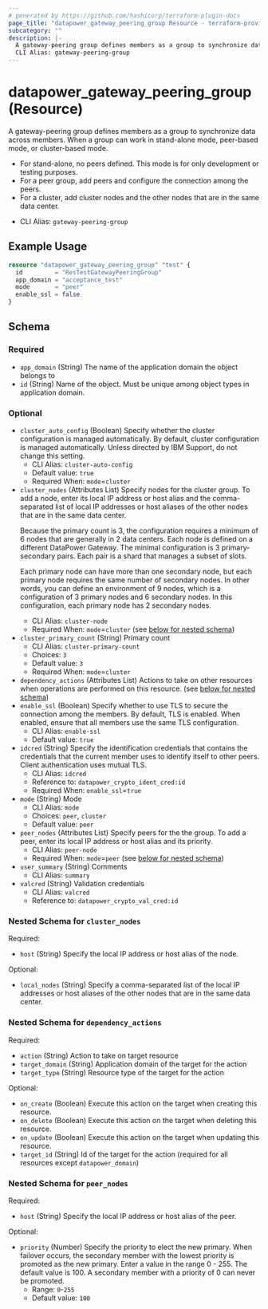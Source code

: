 ```yaml
---
# generated by https://github.com/hashicorp/terraform-plugin-docs
page_title: "datapower_gateway_peering_group Resource - terraform-provider-datapower"
subcategory: ""
description: |-
  A gateway-peering group defines members as a group to synchronize data across members. When a group can work in stand-alone mode, peer-based mode, or cluster-based mode. For stand-alone, no peers defined. This mode is for only development or testing purposes.For a peer group, add peers and configure the connection among the peers.For a cluster, add cluster nodes and the other nodes that are in the same data center.
  CLI Alias: gateway-peering-group
---
```


# datapower_gateway_peering_group (Resource)

A gateway-peering group defines members as a group to synchronize data across members. When a group can work in stand-alone mode, peer-based mode, or cluster-based mode. <ul><li>For stand-alone, no peers defined. This mode is for only development or testing purposes.</li><li>For a peer group, add peers and configure the connection among the peers.</li><li>For a cluster, add cluster nodes and the other nodes that are in the same data center.</li></ul>
  - CLI Alias: `gateway-peering-group`

## Example Usage

```terraform
resource "datapower_gateway_peering_group" "test" {
  id         = "ResTestGatewayPeeringGroup"
  app_domain = "acceptance_test"
  mode       = "peer"
  enable_ssl = false
}
```

<!-- schema generated by tfplugindocs -->
## Schema

### Required

- `app_domain` (String) The name of the application domain the object belongs to
- `id` (String) Name of the object. Must be unique among object types in application domain.

### Optional

- `cluster_auto_config` (Boolean) Specify whether the cluster configuration is managed automatically. By default, cluster configuration is managed automatically. Unless directed by IBM Support, do not change this setting.
  - CLI Alias: `cluster-auto-config`
  - Default value: `true`
  - Required When: `mode`=`cluster`
- `cluster_nodes` (Attributes List) Specify nodes for the cluster group. To add a node, enter its local IP address or host alias and the comma-separated list of local IP addresses or host aliases of the other nodes that are in the same data center. <p>Because the primary count is 3, the configuration requires a minimum of 6 nodes that are generally in 2 data centers. Each node is defined on a different DataPower Gateway. The minimal configuration is 3 primary-secondary pairs. Each pair is a shard that manages a subset of slots.</p><p>Each primary node can have more than one secondary node, but each primary node requires the same number of secondary nodes. In other words, you can define an environment of 9 nodes, which is a configuration of 3 primary nodes and 6 secondary nodes. In this configuration, each primary node has 2 secondary nodes.</p>
  - CLI Alias: `cluster-node`
  - Required When: `mode`=`cluster` (see [below for nested schema](#nestedatt--cluster_nodes))
- `cluster_primary_count` (String) Primary count
  - CLI Alias: `cluster-primary-count`
  - Choices: `3`
  - Default value: `3`
  - Required When: `mode`=`cluster`
- `dependency_actions` (Attributes List) Actions to take on other resources when operations are performed on this resource. (see [below for nested schema](#nestedatt--dependency_actions))
- `enable_ssl` (Boolean) Specify whether to use TLS to secure the connection among the members. By default, TLS is enabled. When enabled, ensure that all members use the same TLS configuration.
  - CLI Alias: `enable-ssl`
  - Default value: `true`
- `idcred` (String) Specify the identification credentials that contains the credentials that the current member uses to identify itself to other peers. Client authentication uses mutual TLS.
  - CLI Alias: `idcred`
  - Reference to: `datapower_crypto_ident_cred:id`
  - Required When: `enable_ssl`=`true`
- `mode` (String) Mode
  - CLI Alias: `mode`
  - Choices: `peer`, `cluster`
  - Default value: `peer`
- `peer_nodes` (Attributes List) Specify peers for the the group. To add a peer, enter its local IP address or host alias and its priority.
  - CLI Alias: `peer-node`
  - Required When: `mode`=`peer` (see [below for nested schema](#nestedatt--peer_nodes))
- `user_summary` (String) Comments
  - CLI Alias: `summary`
- `valcred` (String) Validation credentials
  - CLI Alias: `valcred`
  - Reference to: `datapower_crypto_val_cred:id`

<a id="nestedatt--cluster_nodes"></a>
### Nested Schema for `cluster_nodes`

Required:

- `host` (String) Specify the local IP address or host alias of the node.

Optional:

- `local_nodes` (String) Specify a comma-separated list of the local IP addresses or host aliases of the other nodes that are in the same data center.


<a id="nestedatt--dependency_actions"></a>
### Nested Schema for `dependency_actions`

Required:

- `action` (String) Action to take on target resource
- `target_domain` (String) Application domain of the target for the action
- `target_type` (String) Resource type of the target for the action

Optional:

- `on_create` (Boolean) Execute this action on the target when creating this resource.
- `on_delete` (Boolean) Execute this action on the target when deleting this resource.
- `on_update` (Boolean) Execute this action on the target when updating this resource.
- `target_id` (String) Id of the target for the action (required for all resources except `datapower_domain`)


<a id="nestedatt--peer_nodes"></a>
### Nested Schema for `peer_nodes`

Required:

- `host` (String) Specify the local IP address or host alias of the peer.

Optional:

- `priority` (Number) Specify the priority to elect the new primary. When failover occurs, the secondary member with the lowest priority is promoted as the new primary. Enter a value in the range 0 - 255. The default value is 100. A secondary member with a priority of 0 can never be promoted.
  - Range: `0`-`255`
  - Default value: `100`
